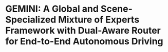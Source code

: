 # GEMINI: A Global and Scene-Specialized Mixture of Experts Framework with Dual-Aware Router for End-to-End Autonomous Driving
